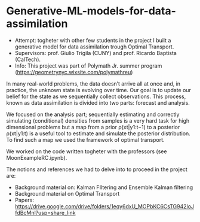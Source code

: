 # Generative-ML-models-for-data-assimilation

- Attempt: togheter with other few students in the project I built a generative model for data assimilation trough Optimal Transport.
- Supervisors: prof. Giulio Trigila (CUNY) and prof. Ricardo Baptista (CalTech).
- Info: This project was part of Polymath Jr. summer program (https://geometrynyc.wixsite.com/polymathreu)

In many real-world problems, the data doesn’t arrive all at once and, in practice, the unknown state is evolving over time.
Our goal is to update our belief for the state as we sequentially collect observations. 
This process, known as data assimilation is divided into two parts: forecast and analysis.

We focused on the analysis part; sequentially estimating and correctly simulating (conditional) densities from samples is a very hard task for high dimensional problems but a map from a prior ρ(xt|y1:t−1) to a posterior ρ(xt|y1:t) is a useful tool to estimate and simulate the posterior distribution. To find such a map we used the framework of optimal transport.

We worked on the code written togheter with the professors (see MoonExampleRC.ipynb).

The notions and references we had to delve into to proceed in the project are:
- Background material on: Kalman FIltering and Ensemble Kalman filtering
- Background material on Optimal Transport
- Papers: https://drive.google.com/drive/folders/1eqy6dxU_MOPbKC6CsTG942loJfdBcMnl?usp=share_link






